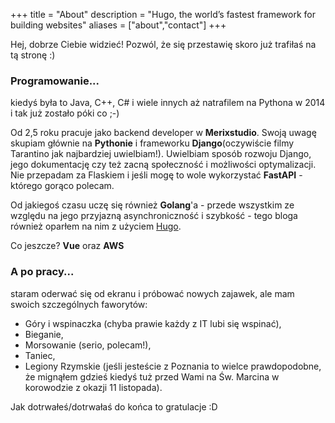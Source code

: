 +++
title = "About"
description = "Hugo, the world’s fastest framework for building websites"
aliases = ["about","contact"]
+++

Hej, dobrze Ciebie widzieć! Pozwól, że się przestawię skoro już trafiłaś na tą stronę :)

### Programowanie...

kiedyś była to Java, C++, C# i wiele innych aż natrafilem na Pythona w 2014 i tak już zostało póki co ;-)

Od 2,5 roku pracuje jako backend developer w **Merixstudio**. Swoją uwagę skupiam głównie na **Pythonie** i frameworku **Django**(oczywiście filmy Tarantino jak najbardziej uwielbiam!). Uwielbiam sposób rozwoju Django, jego dokumentację czy też zacną społeczność i możliwości optymalizacji. Nie przepadam za Flaskiem i jeśli mogę to wole wykorzystać **FastAPI** - którego gorąco polecam.

Od jakiegoś czasu uczę się również **Golang**'a - przede wszystkim ze względu na jego przyjazną asynchroniczność i szybkość - tego bloga również oparłem na nim z użyciem [Hugo](https://gohugo.io/ "Hugo").

Co jeszcze? **Vue** oraz **AWS**

### A po pracy...

staram oderwać się od ekranu i próbować nowych zajawek, ale mam swoich szczególnych faworytów:

* Góry i wspinaczka (chyba prawie każdy z IT lubi się wspinać),
* Bieganie,
* Morsowanie (serio, polecam!),
* Taniec,
* Legiony Rzymskie (jeśli jesteście z Poznania to wielce prawdopodobne, że mignąłem gdzieś kiedyś tuż przed Wami na Św. Marcina w korowodzie z okazji 11 listopada).

Jak dotrwałeś/dotrwałaś do końca to gratulacje :D
